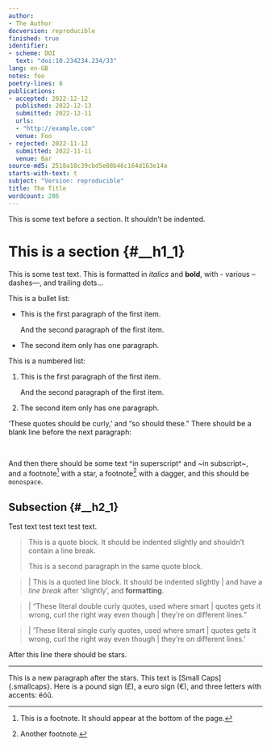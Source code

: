 ```yaml
---
author:
- The Author
docversion: reproducible
finished: true
identifier:
- scheme: DOI
  text: "doi:10.234234.234/33"
lang: en-GB
notes: foo
poetry-lines: 8
publications:
- accepted: 2022-12-12
  published: 2022-12-13
  submitted: 2022-12-11
  urls:
  - "http://example.com"
  venue: Foo
- rejected: 2022-11-12
  submitted: 2022-11-11
  venue: Bar
source-md5: 2518a18c39cbd5e88b46c164d163e14a
starts-with-text: t
subject: "Version: reproducible"
title: The Title
wordcount: 286
---
```


This is some text before a section. It shouldn’t be indented.

# This is a section {#__h1_1}

This is some test text. This is formatted in *italics* and **bold**, with - various – dashes—, and trailing dots…

This is a bullet list:

-   This is the first paragraph of the first item.

    And the second paragraph of the first item.

-   The second item only has one paragraph.

This is a numbered list:

1.  This is the first paragraph of the first item.

    And the second paragraph of the first item.

2.  The second item only has one paragraph.

‘These quotes should be curly,’ and “so should these.” There should be a blank line before the next paragraph:

 

And then there should be some text ^in superscript^ and ~in subscript~, and a footnote[^1] with a star, a footnote[^2] with a dagger, and this should be `monospace`.

## Subsection {#__h2_1}

Test text test text test text.

> This is a quote block. It should be indented slightly and shouldn’t contain a line break.
>
> This is a second paragraph in the same quote block.

> | This is a quoted line block. It should be indented slightly
> | and have a *line break* after ‘slightly’, and **formatting**.

> | “These literal double curly quotes, used where smart
> | quotes gets it wrong, curl the right way even though
> | they’re on different lines.”

> | ‘These literal single curly quotes, used where smart
> | quotes gets it wrong, curl the right way even though
> | they’re on different lines.’

After this line there should be stars.

------------------------------------------------------------------------

This is a new paragraph after the stars. This text is [Small Caps]{.smallcaps}. Here is a pound sign (£), a euro sign (€), and three letters with accents: ëóû.

[^1]: This is a footnote. It should appear at the bottom of the page.

[^2]: Another footnote.
